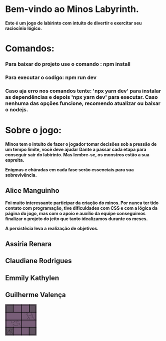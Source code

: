 <style> 

h1{
    font-size: 30px:
}

p{
    font-weight: bolder;
}
</style>

<h1> Bem-vindo ao Minos Labyrinth. </h1>

<p> Este é um jogo de labirinto com intuito de divertir e exercitar seu raciocínio lógico. </p>

<h1> Comandos: </h1>

<h3> Para baixar do projeto use o comando : npm install </h3>
<h3> Para executar o codigo: npm run dev </h3>
<h3> Caso aja erro nos comandos tente: 'npx yarn dev' para instalar as dependências e depois 'npx yarn dev' para executar. Caso nenhuma das opções funcione, recomendo atualizar ou baixar o nodejs.

<h1> Sobre o jogo: </h1>
<p> Minos tem o intuito de fazer o jogador tomar decisões sob a pressão de um tempo limite, você deve ajudar Dante a passar cada etapa para conseguir sair do labirinto. Mas lembre-se, os monstros estão a sua espreita. </p>
<p> Enigmas e cháradas em cada fase serão essenciais para sua sobrevivência. </p>

<h2> Alice Manguinho </h2>

<p> Foi muito interessante participar da criação do minos. Por nunca ter tido contato com programação, tive dificuldades com CSS e com a lógica da página do jogo, mas com o apoio e auxílio da equipe conseguimos finalizar o projeto do jeito que tanto idealizamos durante os meses. </p>
<p> A persistêcia leva a realizaçâo de objetivos. </p>

<h2> Assíria Renara </h2> 



<h2> Claudiane Rodrigues </h2>



<h2> Emmily Kathylen </h2>



<h2> Guilherme Valença </h2>

<img src='/public/css/imagens/chao1.png' alt='qualquercoisa'>

